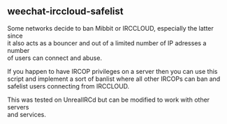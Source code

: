 ## weechat-irccloud-safelist

Some networks decide to ban Mibbit or IRCCLOUD, especially the latter since  
it also acts as a bouncer and out of a limited number of IP adresses a number   
of users can connect and abuse.

If you happen to have IRCOP privileges on a server then you can use this  
script and implement a sort of banlist where all other IRCOPs can ban and  
safelist users connecting from IRCCLOUD.

This was tested on UnrealIRCd but can be modified to work with other servers  
and services.

